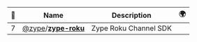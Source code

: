 |:star2: | Name | Description | 🌍|
|---|---|---|---|
|7|[@zype](https://github.com/zype)/[**zype-roku**](https://github.com/zype/zype-roku)|Zype Roku Channel SDK||

